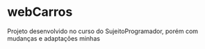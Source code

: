 # webCarros
 Projeto desenvolvido no curso do SujeitoProgramador, porém com mudanças e adaptações minhas
